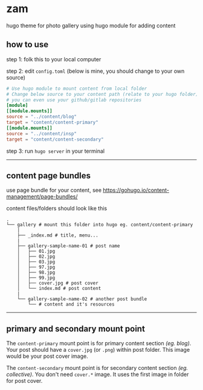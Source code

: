 # zam
hugo theme for photo gallery using hugo module for adding content

## how to use

step 1: folk this to your local computer

step 2: edit `config.toml` (below is mine, you should change to your own source)

```toml
# Use hugo module to mount content from local folder
# Change below source to your content path (relate to your hugo folder)
# you can even use your github/gitlab repositories
[module]
[[module.mounts]]
source = "../content/blog"
target = "content/content-primary"
[[module.mounts]]
source = "../content/insp"
target = "content/content-secondary"
```

step 3: run `hugo server` in your terminal

---

## content page bundles

use page bundle for your content, see https://gohugo.io/content-management/page-bundles/

content files/folders should look like this

```
.
└── gallery # mount this folder into hugo eg. content/content-primary
    |
    ├── _index.md # title, menu...
    |
    ├── gallery-sample-name-01 # post name
    │   ├── 01.jpg
    │   ├── 02.jpg
    │   ├── 03.jpg
    │   ├── 97.jpg
    │   ├── 98.jpg
    │   ├── 99.jpg
    │   ├── cover.jpg # post cover
    │   └── index.md # post content
    |
    └── gallery-sample-name-02 # another post bundle
        └── # content and it's resources
```

---

## primary and secondary mount point

The `content-primary` mount point is for primary content section *(eg. blog)*. Your post should have a `cover.jpg` (or `.png`) within post folder. This image would be your post cover image.

The `content-secondary` mount point is for secondary content section *(eg. collective)*. You don't need `cover.*` image. It uses the first image in folder for post cover.

